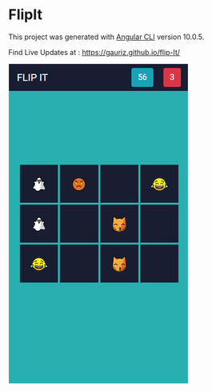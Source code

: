 # FlipIt

This project was generated with [Angular CLI](https://github.com/angular/angular-cli) version 10.0.5.

Find Live Updates at : https://gauriz.github.io/flip-It/


![Sample Flipping Image](https://github.com/gauriz/flip-It/blob/master/src/assets/sampleFlipIt.jpg?raw=true)

